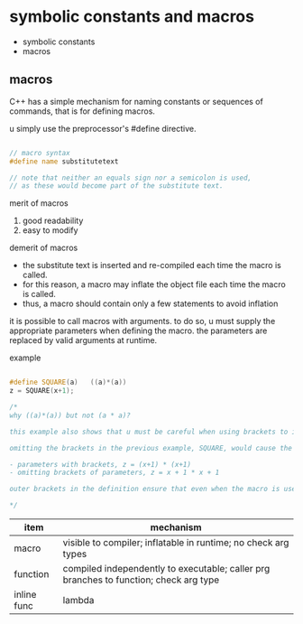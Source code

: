 # symbolic constants and macros

- symbolic constants
- macros

## macros

C++ has a simple mechanism for naming constants or sequences of commands, that is for defining macros.

u simply use the preprocessor's #define directive.

```c++

// macro syntax
#define name substitutetext

// note that neither an equals sign nor a semicolon is used,
// as these would become part of the substitute text.

```

merit of macros

1. good readability
2. easy to modify

demerit of macros

- the substitute text is inserted and re-compiled each time the macro is called. 
- for this reason, a macro may inflate the object file each time the macro is called.
- thus, a macro should contain only a few statements to avoid inflation

it is possible to call macros with arguments.
to do so, u must supply the appropriate parameters when defining the macro. the parameters are replaced by valid arguments at runtime.

example

```c++

#define SQUARE(a)   ((a)*(a))
z = SQUARE(x+1);

/*
why ((a)*(a)) but not (a * a)?

this example also shows that u must be careful when using brackets to indicate parameters for macros.

omitting the brackets in the previous example, SQUARE, would cause the expression to be expanded as follows.

- parameters with brackets, z = (x+1) * (x+1)
- omitting brackets of parameters, z = x + 1 * x + 1

outer brackets in the definition ensure that even when the macro is used in a complex expression, the square is calculated before the result can be used for any further calculations.

*/
```

| item          | mechanism                                                                            |
|---------------|--------------------------------------------------------------------------------------|
| macro         | visible to compiler; inflatable in runtime; no check arg types                       |
| function      | compiled independently to executable; caller prg branches to function; check arg type|
| inline func   | lambda                                                                               |



